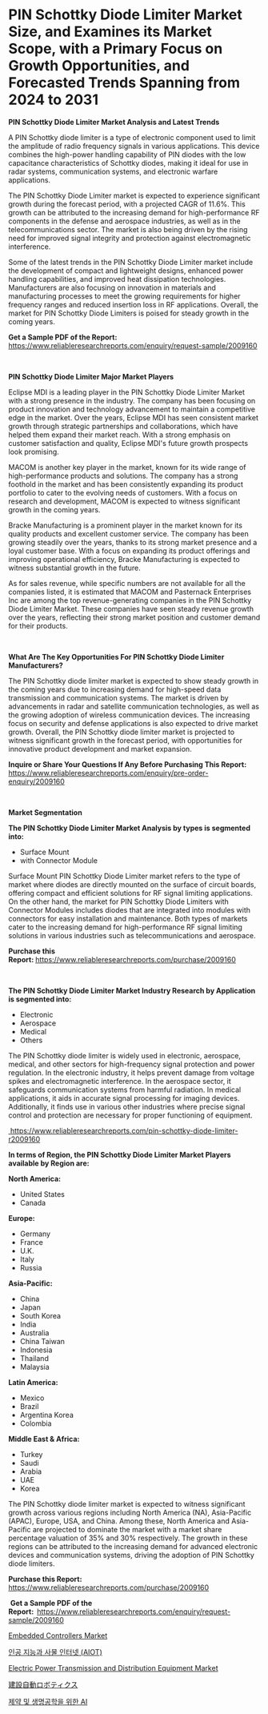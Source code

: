 <p><h1>PIN Schottky Diode Limiter Market Size, and Examines its Market Scope, with a Primary Focus on Growth Opportunities, and Forecasted Trends Spanning from 2024 to 2031</h1></p><p><strong>PIN Schottky Diode Limiter Market Analysis and Latest Trends</strong></p>
<p><p>A PIN Schottky diode limiter is a type of electronic component used to limit the amplitude of radio frequency signals in various applications. This device combines the high-power handling capability of PIN diodes with the low capacitance characteristics of Schottky diodes, making it ideal for use in radar systems, communication systems, and electronic warfare applications.</p><p>The PIN Schottky Diode Limiter market is expected to experience significant growth during the forecast period, with a projected CAGR of 11.6%. This growth can be attributed to the increasing demand for high-performance RF components in the defense and aerospace industries, as well as in the telecommunications sector. The market is also being driven by the rising need for improved signal integrity and protection against electromagnetic interference.</p><p>Some of the latest trends in the PIN Schottky Diode Limiter market include the development of compact and lightweight designs, enhanced power handling capabilities, and improved heat dissipation technologies. Manufacturers are also focusing on innovation in materials and manufacturing processes to meet the growing requirements for higher frequency ranges and reduced insertion loss in RF applications. Overall, the market for PIN Schottky Diode Limiters is poised for steady growth in the coming years.</p></p>
<p><strong>Get a Sample PDF of the Report:&nbsp;</strong> <a href="https://www.reliableresearchreports.com/enquiry/request-sample/2009160">https://www.reliableresearchreports.com/enquiry/request-sample/2009160</a></p>
<p>&nbsp;</p>
<p><strong>PIN Schottky Diode Limiter Major Market Players</strong></p>
<p><p>Eclipse MDI is a leading player in the PIN Schottky Diode Limiter Market with a strong presence in the industry. The company has been focusing on product innovation and technology advancement to maintain a competitive edge in the market. Over the years, Eclipse MDI has seen consistent market growth through strategic partnerships and collaborations, which have helped them expand their market reach. With a strong emphasis on customer satisfaction and quality, Eclipse MDI's future growth prospects look promising.</p><p>MACOM is another key player in the market, known for its wide range of high-performance products and solutions. The company has a strong foothold in the market and has been consistently expanding its product portfolio to cater to the evolving needs of customers. With a focus on research and development, MACOM is expected to witness significant growth in the coming years.</p><p>Bracke Manufacturing is a prominent player in the market known for its quality products and excellent customer service. The company has been growing steadily over the years, thanks to its strong market presence and a loyal customer base. With a focus on expanding its product offerings and improving operational efficiency, Bracke Manufacturing is expected to witness substantial growth in the future.</p><p>As for sales revenue, while specific numbers are not available for all the companies listed, it is estimated that MACOM and Pasternack Enterprises Inc are among the top revenue-generating companies in the PIN Schottky Diode Limiter Market. These companies have seen steady revenue growth over the years, reflecting their strong market position and customer demand for their products.</p></p>
<p>&nbsp;</p>
<p><strong>What Are The Key Opportunities For PIN Schottky Diode Limiter Manufacturers?</strong></p>
<p><p>The PIN Schottky diode limiter market is expected to show steady growth in the coming years due to increasing demand for high-speed data transmission and communication systems. The market is driven by advancements in radar and satellite communication technologies, as well as the growing adoption of wireless communication devices. The increasing focus on security and defense applications is also expected to drive market growth. Overall, the PIN Schottky diode limiter market is projected to witness significant growth in the forecast period, with opportunities for innovative product development and market expansion.</p></p>
<p><strong>Inquire or Share Your Questions If Any Before Purchasing This Report:</strong> <a href="https://www.reliableresearchreports.com/enquiry/pre-order-enquiry/2009160">https://www.reliableresearchreports.com/enquiry/pre-order-enquiry/2009160</a></p>
<p>&nbsp;</p>
<p><strong>Market Segmentation</strong></p>
<p><strong>The PIN Schottky Diode Limiter Market Analysis by types is segmented into:</strong></p>
<p><ul><li>Surface Mount</li><li>with Connector Module</li></ul></p>
<p><p>Surface Mount PIN Schottky Diode Limiter market refers to the type of market where diodes are directly mounted on the surface of circuit boards, offering compact and efficient solutions for RF signal limiting applications. On the other hand, the market for PIN Schottky Diode Limiters with Connector Modules includes diodes that are integrated into modules with connectors for easy installation and maintenance. Both types of markets cater to the increasing demand for high-performance RF signal limiting solutions in various industries such as telecommunications and aerospace.</p></p>
<p><strong>Purchase this Report:&nbsp;</strong><a href="https://www.reliableresearchreports.com/purchase/2009160">https://www.reliableresearchreports.com/purchase/2009160</a></p>
<p>&nbsp;</p>
<p><strong>The PIN Schottky Diode Limiter Market Industry Research by Application is segmented into:</strong></p>
<p><ul><li>Electronic</li><li>Aerospace</li><li>Medical</li><li>Others</li></ul></p>
<p><p>The PIN Schottky diode limiter is widely used in electronic, aerospace, medical, and other sectors for high-frequency signal protection and power regulation. In the electronic industry, it helps prevent damage from voltage spikes and electromagnetic interference. In the aerospace sector, it safeguards communication systems from harmful radiation. In medical applications, it aids in accurate signal processing for imaging devices. Additionally, it finds use in various other industries where precise signal control and protection are necessary for proper functioning of equipment.</p></p>
<p><a href="https://www.reliableresearchreports.com/pin-schottky-diode-limiter-r2009160">&nbsp;https://www.reliableresearchreports.com/pin-schottky-diode-limiter-r2009160</a></p>
<p><strong>In terms of Region, the PIN Schottky Diode Limiter Market Players available by Region are:</strong></p>
<p>
    <p> <strong> North America: </strong>
        <ul>
            <li>United States</li>
            <li>Canada</li>
        </ul>
        </p> 
    <p> <strong> Europe: </strong>
        <ul>
            <li>Germany</li>
            <li>France</li>
            <li>U.K.</li>
            <li>Italy</li>
            <li>Russia</li>
        </ul>
        </p> 
    <p> <strong> Asia-Pacific: </strong>
        <ul>
            <li>China</li>
            <li>Japan</li>
            <li>South Korea</li>
            <li>India</li>
            <li>Australia</li>
            <li>China Taiwan</li>
            <li>Indonesia</li>
            <li>Thailand</li>
            <li>Malaysia</li>
        </ul>
        </p> 
    <p> <strong> Latin America: </strong>
        <ul>
            <li>Mexico</li>
            <li>Brazil</li>
            <li>Argentina Korea</li>
            <li>Colombia</li>
        </ul>
        </p> 
    <p> <strong> Middle East & Africa: </strong>
        <ul>
            <li>Turkey</li>
            <li>Saudi</li>
            <li>Arabia</li>
            <li>UAE</li>
            <li>Korea</li>
        </ul>
    </p>
    </p>
<p><p>The PIN Schottky diode limiter market is expected to witness significant growth across various regions including North America (NA), Asia-Pacific (APAC), Europe, USA, and China. Among these, North America and Asia-Pacific are projected to dominate the market with a market share percentage valuation of 35% and 30% respectively. The growth in these regions can be attributed to the increasing demand for advanced electronic devices and communication systems, driving the adoption of PIN Schottky diode limiters.</p></p>
<p><strong>Purchase this Report: </strong><a href="https://www.reliableresearchreports.com/purchase/2009160">https://www.reliableresearchreports.com/purchase/2009160</a></p>
<p>&nbsp;<strong>Get a Sample PDF of the Report:&nbsp;&nbsp;</strong><a href="https://www.reliableresearchreports.com/enquiry/request-sample/2009160">https://www.reliableresearchreports.com/enquiry/request-sample/2009160</a></p>
<p><strong></strong></p>
<p><p><a href="https://github.com/jodemen/Market-Research-Report-List-3/blob/main/embedded-controllers-market.md">Embedded Controllers Market</a></p><p><a href="https://github.com/apple8975768/Market-Research-Report-List-1/blob/main/8607817158746.md">인공 지능과 사물 인터넷 (AIOT)</a></p><p><a href="https://github.com/marloy8/Market-Research-Report-List-5/blob/main/electric-power-transmission-and-distribution-equipment-market.md">Electric Power Transmission and Distribution Equipment Market</a></p><p><a href="https://github.com/CarlieShields/Market-Research-Report-List-1/blob/main/3194108149105.md">建設自動ロボティクス</a></p><p><a href="https://github.com/hzumrdvas204296/Market-Research-Report-List-2/blob/main/8908021158747.md">제약 및 생명공학을 위한 AI</a></p></p>